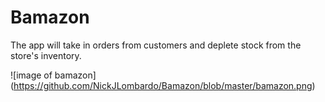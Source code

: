 # Bamazon

The app will take in orders from customers and deplete stock from the store's inventory. 


![image of bamazon]
(https://github.com/NickJLombardo/Bamazon/blob/master/bamazon.png)
